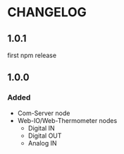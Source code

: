 # CHANGELOG

## 1.0.1

first npm release

## 1.0.0

### Added

- Com-Server node
- Web-IO/Web-Thermometer nodes
    - Digital IN
    - Digital OUT
    - Analog IN
